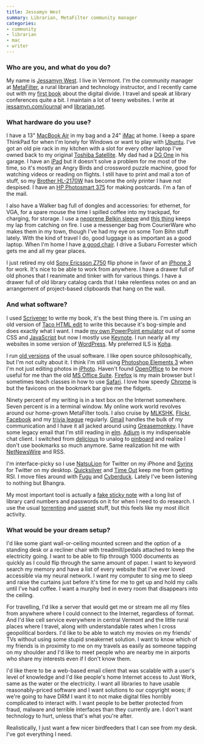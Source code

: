 ```yaml
---
title: Jessamyn West
summary: Librarian, MetaFilter community manager
categories:
- community
- librarian
- mac
- writer
---
```


### Who are you, and what do you do?

My name is [Jessamyn West](http://jessamyn.com/ "Jessaymn's website."). I live in Vermont. I'm the community manager at [MetaFilter](http://metafilter.com "A popular community weblog."), a rural librarian and technology instructor, and I recently came out with my [first book](http://www.librarian.net/digitaldivide/ "Jessaymn's book site.") about the digital divide. I travel and speak at library conferences quite a bit. I maintain a lot of teeny websites. I write at [jessamyn.com/journal](http://www.jessamyn.com/journal/ "Jessaymn's journal.") and [librarian.net](http://www.librarian.net/ "A website about librarianism.").

### What hardware do you use?

I have a 13" [MacBook Air][macbook-air] in my bag and a 24" [iMac][] at home. I keep a spare ThinkPad for when I'm lonely for Windows or want to play with [Ubuntu][]. I've got an old pie rack in my kitchen with a slot for every other laptop I've owned back to my original [Toshiba Satellite][satellite-110cs]. My dad had a [DG One][dg-one] in his garage. I have an [iPad][] but it doesn't solve a problem for me most of the time, so it's mostly an Angry Birds and crossword puzzle machine, good for watching videos or reading on flights. I still have to print and mail a ton of stuff, so my [Brother HL-2170W][hl-2170w] has become the only printer I have not despised. I have an [HP Photosmart 375][photosmart-375] for making postcards. I'm a fan of the mail.

I also have a Walker bag full of dongles and accessories: for ethernet, for VGA, for a spare mouse the time I spilled coffee into my trackpad, for charging, for storage. I use a [neoprene Belkin sleeve][neoprene-air] and [this thing][cushtop] keeps my lap from catching on fire. I use a messenger bag from CourierWare who makes them in my town, though I've had my eye on some Tom Bihn stuff lately. With the kind of travel I do, good luggage is as important as a good laptop. When I'm home I have [a good chair][embody]. I drive a Subaru Forrester which gets me and all my gear places.

I just retired my old [Sony Ericsson Z750][z750i] flip phone in favor of an [iPhone 3][iphone-3g] for work. It's nice to be able to work from anywhere. I have a drawer full of old phones that I reanimate and tinker with for various things. I have a drawer full of old library catalog cards that I take relentless notes on and an arrangement of project-based clipboards that hang on the wall.

### And what software?

I used [Scrivener][] to write my book, it's the best thing there is. I'm using an old version of [Taco HTML edit][taco-html-edit] to write this because it's bog-simple and does exactly what I want. I made [my own PowerPoint emulator](http://www.librarian.net/stax/1286/presentations-without-powerpoint-how-i-do-it/ "Jessaymn's web-based slides tool.") out of some CSS and [JavaScript][] but now I mostly use [Keynote][]. I run nearly all my websites in some version of [WordPress][]. My preferred ILS is [Koha][].

I run [old versions](http://lastyearsmodel.org/ "'Saving the planet through sheer laziness.'") of the usual software. I like open source philosophically, but I'm not culty about it. I think I'm still using [Photoshop Elements 3][photoshop-elements] when I'm not just editing photos in [iPhoto][]. Haven't found [OpenOffice][] to be more useful for me than the old [MS Office Suite][office]. [Firefox][] is my main browser but I sometimes teach classes in how to use [Safari][]. I love how speedy [Chrome][] is but the favicons on the bookmark bar give me the fidgets.

Ninety percent of my writing is in a text box on the Internet somewhere. Seven percent is in a terminal window. My online work world revolves around our home-grown MetaFilter tools. I also cruise by [MLKSHK][], [Flickr][], [Facebook][] and my [trivia league](http://www.learnedleague.com/ "The LearnedLeague's site.") regularly. [Gmail][] handles the bulk of my communication and I have it all jacked around using [Greasemonkey][]. I have some legacy email that I'm still reading in [elm][]. [Adium][] is my indispensable chat client. I switched from [delicious][] to unalog to [pinboard][] and realize I don't use bookmarks so much anymore. Same realization hit me with [NetNewsWire][] and RSS.

I'm interface-picky so I use [NatsuLion][natsulion-ios] for Twitter on my iPhone and [Syrinx][] for Twitter on my desktop. [Quicksilver][] and [Time Out][time-out] keep me from getting RSI. I move files around with [Fugu][] and [Cyberduck][]. Lately I've been listening to nothing but Bhangra.

My most important tool is actually a [fake sticky note][stickies] with a long list of library card numbers and passwords on it for when I need to do research. I use the usual [torrenting][transmission] and [usenet][easynews] stuff, but this feels like my most illicit activity.

### What would be your dream setup?

I'd like some giant wall-or-ceiling mounted screen and the option of a standing desk or a recliner chair with treadmill/pedals attached to keep the electricity going. I want to be able to flip through 1000 documents as quickly as I could flip through the same amount of paper. I want to keyword search my memory and have a list of every website that I've ever loved accessible via my neural network. I want my computer to sing me to sleep and raise the curtains just before it's time for me to get up and hold my calls until I've had coffee. I want a murphy bed in every room that disappears into the ceiling.

For travelling, I'd like a server that would get me or stream me all my files from anywhere where I could connect to the Internet, regardless of format. And I'd like cell service everywhere in central Vermont and the little rural places where I travel, along with understandable rates when I cross geopolitical borders. I'd like to be able to watch my movies on my friends' TVs without using some stupid sneakernet solution. I want to know which of my friends is in proximity to me on my travels as easily as someone tapping on my shoulder and I'd like to meet people who are nearby me in airports who share my interests even if I don't know them.

I'd like there to be a web-based email client that was scalable with a user's level of knowledge and I'd like people's home Internet access to Just Work, same as the water or the electricity. I want all libraries to have usable reasonably-priced software and I want solutions to our copyright woes; if we're going to have DRM I want it to not make digital files horribly complicated to interact with. I want people to be better protected from fraud, malware and terrible interfaces than they currently are. I don't want technology to hurt, unless that's what you're after.

Realistically, I just want a few nicer birdfeeders that I can see from my desk. I've got everything I need.

[imac]: https://www.apple.com/imac/ "An all-in-one computer."
[iphone-3g]: https://en.wikipedia.org/wiki/IPhone_3G "A smartphone."
[ipad]: https://www.apple.com/ipad/ "A tablet device."
[neoprene-air]: https://www.amazon.com/Black-Neoprene-Air-Sleeve-Macbook/dp/B00143YL7U "A sleve for MacBook Air laptops."
[z750i]: https://www.amazon.com/Sony-Ericsson-Z750i-Unlocked-Phone/dp/B00CMK6VTU "An old flip-top mobile phone."
[satellite-110cs]: http://www.toshiba.eu/innovation/generic/SUPPORT_PORTAL/computers/products/notebooks/satellite110cs/index.shtm "An old 11 inch PC laptop."
[hl-2170w]: http://www.brother-usa.com/Printer/ModelDetail/1/hl2170W/Overview "A laser printer."
[macbook-air]: https://www.apple.com/macbook-air/ "A very thin laptop."
[cushtop]: https://www.amazon.com/Belkin-F8N044-ORG-CushTop-Notebook-Stand/dp/B000J4MOU6 "A laptop lap stand."
[dg-one]: http://www.simulogics.com/nostalgia/DG/dg_one.htm "A very early laptop."
[embody]: http://www.hermanmiller.com/products/seating/performance-work-chairs/embody-chairs.html "An ergonomic work chair."
[photosmart-375]: http://h10025.www1.hp.com/ewfrf/wc/product?cc=us&lc=en&dlc=en&product=397773 "A photo printer."
[ubuntu]: https://www.ubuntu.com/ "A Unix distribution."
[iphoto]: https://en.wikipedia.org/wiki/IPhoto "Photo management software for the Mac."
[natsulion-ios]: https://itunes.apple.com/us/app/natsulion-for-iphone/id289977677 "A Twitter client for iOS."
[netnewswire]: https://en.wikipedia.org/wiki/NetNewsWire "A popular feed reader for the Mac."
[gmail]: https://mail.google.com/mail/ "Web-based email."
[greasemonkey]: https://addons.mozilla.org/en-US/firefox/addon/greasemonkey/ "A Firefox add-on to inject Javascript into sites for customisation."
[taco-html-edit]: http://tacosw.com/htmledit/ "An HTML editor for the Mac."
[transmission]: https://transmissionbt.com/ "A BitTorrent client."
[time-out]: http://www.dejal.com/timeout/ "A Mac break reminder tool."
[safari]: https://www.apple.com/safari/ "A fast web browser."
[stickies]: https://en.wikipedia.org/wiki/Stickies_(software) "Desktop note software for the Mac."
[syrinx]: https://www.macupdate.com/app/mac/28373/syrinx "A Twitter client for the Mac."
[scrivener]: http://literatureandlatte.com/scrivener.php "A Mac text editor aimed at writers."
[adium]: https://en.wikipedia.org/wiki/Adium "A multi-protocol chat application for the Mac."
[fugu]: http://rsug.itd.umich.edu/software/fugu/ "A file transfer (SFTP, SCP) app for the Mac."
[flickr]: https://www.flickr.com/ "A photo sharing website."
[facebook]: https://www.facebook.com/ "A social networking site."
[firefox]: https://www.mozilla.org/en-US/firefox/new/ "A cross-platform open-source web browser."
[office]: https://products.office.com/en-us/home "An office productivity suite."
[openoffice]: http://www.openoffice.org/ "An open-source office suite."
[mlkshk]: http://mlkshk.com/ "A service for saving and sharing images."
[javascript]: https://en.wikipedia.org/wiki/JavaScript "An interpreted scripting language."
[chrome]: https://www.google.com/intl/en/chrome/browser/ "A WebKit-based browser, where each tab runs in its own thread."
[cyberduck]: https://cyberduck.io/ "An FTP/SFTP client for the Mac."
[delicious]: https://del.icio.us/ "A web service for storing and sharing bookmarks."
[quicksilver]: https://qsapp.com/ "A data manipulator and launcher for the Mac."
[easynews]: http://easynews.com/ "A web-based Usenet service."
[elm]: http://instinct.org/elm/ "A command-line mail client."
[koha]: http://www.koha.org/ "Open-source Integrated Library System software."
[keynote]: https://www.apple.com/keynote/ "Presentation software for the Mac."
[photoshop-elements]: https://www.adobe.com/products/photoshop-elements.html "A lightweight image editor."
[pinboard]: http://pinboard.in/ "A bookmarking web service."
[wordpress]: https://wordpress.com/ "Weblog publishing software."
